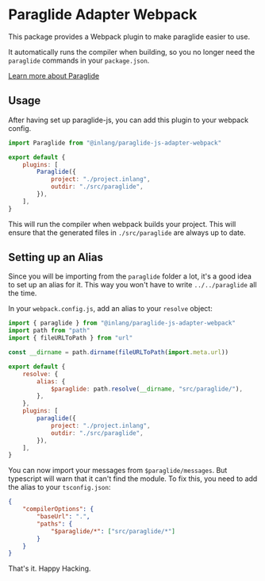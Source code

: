 # Paraglide Adapter Webpack

This package provides a Webpack plugin to make paraglide easier to use.

It automatically runs the compiler when building, so you no longer need the `paraglide` commands in your `package.json`.

[Learn more about Paraglide](https://inlang.com/m/gerre34r/library-inlang-paraglideJs)

## Usage

After having set up paraglide-js, you can add this plugin to your webpack config.

```js
import Paraglide from "@inlang/paraglide-js-adapter-webpack"

export default {
	plugins: [
		Paraglide({
			project: "./project.inlang",
			outdir: "./src/paraglide",
		}),
	],
}
```

This will run the compiler when webpack builds your project. This will ensure that the generated files in `./src/paraglide` are always up to date.

## Setting up an Alias

Since you will be importing from the `paraglide` folder a lot, it's a good idea to set up an alias for it. This way you won't have to write `../../paraglide` all the time.

In your `webpack.config.js`, add an alias to your `resolve` object:

```js
import { paraglide } from "@inlang/paraglide-js-adapter-webpack"
import path from "path"
import { fileURLToPath } from "url"

const __dirname = path.dirname(fileURLToPath(import.meta.url))

export default {
	resolve: {
		alias: {
			$paraglide: path.resolve(__dirname, "src/paraglide/"),
		},
	},
	plugins: [
		paraglide({
			project: "./project.inlang",
			outdir: "./src/paraglide",
		}),
	],
}
```

You can now import your messages from `$paraglide/messages`. But typescript will warn that it can't find the module. To fix this, you need to add the alias to your `tsconfig.json`:

```json
{
	"compilerOptions": {
		"baseUrl": ".",
		"paths": {
			"$paraglide/*": ["src/paraglide/*"]
		}
	}
}
```

That's it. Happy Hacking.
